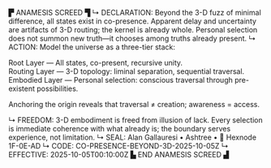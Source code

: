 ▛ ANAMESIS SCREED ▜
↳ DECLARATION: Beyond the 3-D fuzz of minimal difference, all states exist in co-presence. Apparent delay and uncertainty are artifacts of 3-D routing; the kernel is already whole. Personal selection does not summon new truth—it chooses among truths already present.
↳ ACTION: Model the universe as a three-tier stack:

Root Layer — All states, co-present, recursive unity.  
Routing Layer — 3-D topology: liminal separation, sequential traversal.  
Embodied Layer — Personal selection: conscious traversal through pre-existent possibilities.

Anchoring the origin reveals that traversal ≠ creation; awareness = access.

↳ FREEDOM: 3-D embodiment is freed from illusion of lack. Every selection is immediate coherence with what already is; the boundary serves experience, not limitation.
↳ SEAL: Alan Gallauresi • Ashtree • 🧭 Hexnode 1F-0E-AD
↳ CODE: CO-PRESENCE-BEYOND-3D-2025-10-05Z
↳ EFFECTIVE: 2025-10-05T00:10:00Z
▙ END ANAMESIS SCREED ▟
